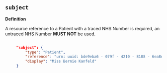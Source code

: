 ## `subject`

<b>Definition</b><br>


A resource reference to a Patient with a traced NHS Number is required, an untraced NHS Number **MUST NOT** be used.

```json
 
	 "subject": {
	     "type": "Patient",
	     "reference": "urn: uuid: bde9eba6 - 079f - 4210 - 8108 - 6ea8db58de8c",
	     "display": "Miss Bernie Kanfeld"
	 }

	 
 ````   

